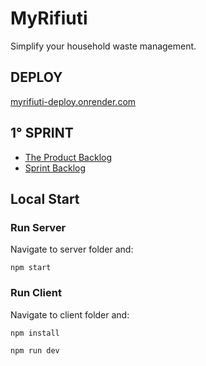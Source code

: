 # MyRifiuti
 Simplify your household waste management.

## DEPLOY
[myrifiuti-deploy.onrender.com](https://myrifiuti-deploy.onrender.com)

## 1° SPRINT
* [The Product Backlog](https://docs.google.com/spreadsheets/d/1fSB404_ko7UfG_ONxX8HcZiFO44lBejs-oGBEsbrl7Y/edit?usp=sharing)
* [Sprint Backlog](https://docs.google.com/spreadsheets/d/1sEuMaWGJOMdDcYxXcDykN0flDHW0HYY7jCWyfRluyfw/edit?usp=sharing)

## Local Start
### Run Server
Navigate to server folder and:
```
npm start
```
### Run Client
Navigate to client folder and:
```
npm install
```
```
npm run dev
```
